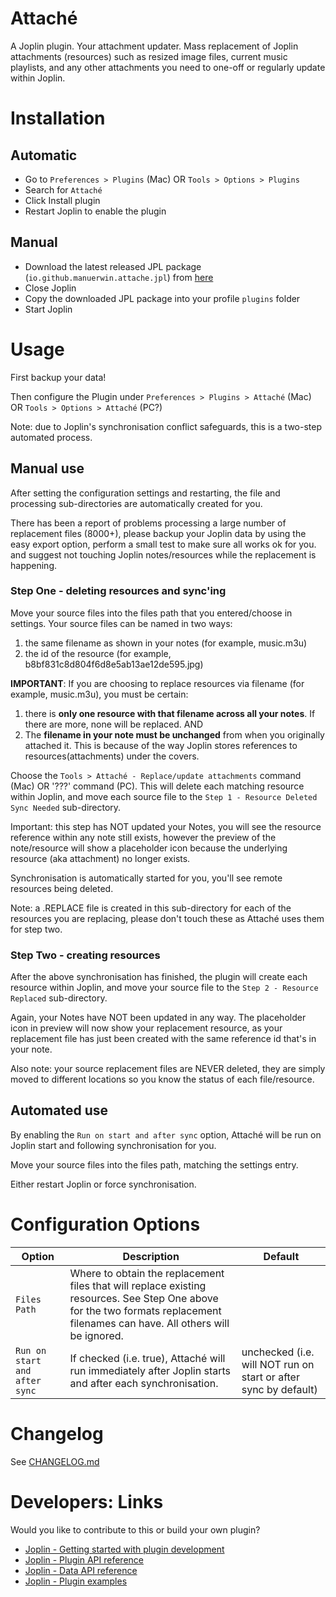 # Attaché
A Joplin plugin. Your attachment updater. Mass replacement of Joplin attachments (resources) such as resized image files, current music playlists, and any other attachments you need to one-off or regularly update within Joplin.

# Installation
## Automatic
- Go to `Preferences > Plugins` (Mac) OR `Tools > Options > Plugins`
- Search for `Attaché`
- Click Install plugin
- Restart Joplin to enable the plugin

## Manual
- Download the latest released JPL package (`io.github.manuerwin.attache.jpl`) from [here](https://github.com/manuerwin/joplin-plugin-attache/releases/latest)
- Close Joplin
- Copy the downloaded JPL package into your profile `plugins` folder
- Start Joplin

# Usage
First backup your data!

Then configure the Plugin under `Preferences > Plugins > Attaché` (Mac) OR `Tools > Options > Attaché` (PC?)

Note: due to Joplin's synchronisation conflict safeguards, this is a two-step automated process.

## Manual use
After setting the configuration settings and restarting, the file and processing sub-directories are automatically created for you.

There has been a report of problems processing a large number of replacement files (8000+), please backup your Joplin data by using the easy export option, perform a small test to make sure all works ok for you. and suggest not touching Joplin notes/resources while the replacement is happening.

### Step One - deleting resources and sync'ing
Move your source files into the files path that you entered/choose in settings. Your source files can be named in two ways:
1) the same filename as shown in your notes (for example, music.m3u)
2) the id of the resource (for example, b8bf831c8d804f6d8e5ab13ae12de595.jpg)

**IMPORTANT**: If you are choosing to replace resources via filename (for example, music.m3u), you must be certain:
1. there is **only one resource with that filename across all your notes**. If there are more, none will be replaced. AND
2. The **filename in your note must be unchanged** from when you originally attached it. This is because of the way Joplin stores references to resources(attachments) under the covers.

Choose the `Tools > Attaché - Replace/update attachments` command (Mac) OR '???' command (PC).
This will delete each matching resource within Joplin, and move each source file to the `Step 1 - Resource Deleted Sync Needed` sub-directory.

Important: this step has NOT updated your Notes, you will see the resource reference within any note still exists, however the preview of the note/resource will show a placeholder icon because the underlying resource (aka attachment) no longer exists.

Synchronisation is automatically started for you, you'll see remote resources being deleted.

Note: a .REPLACE file is created in this sub-directory for each of the resources you are replacing, please don't touch these as Attaché uses them for step two.

### Step Two - creating resources
After the above synchronisation has finished, the plugin will create each resource within Joplin, and move your source file to the `Step 2 - Resource Replaced` sub-directory.

Again, your Notes have NOT been updated in any way. The placeholder icon in preview will now show your replacement resource, as your replacement file has just been created with the same reference id that's in your note.

Also note: your source replacement files are NEVER deleted, they are simply moved to different locations so you know the status of each file/resource.

## Automated use
By enabling the `Run on start and after sync` option, Attaché will be run on Joplin start and following synchronisation for you.

Move your source files into the files path, matching the settings entry.

Either restart Joplin or force synchronisation.

# Configuration Options
| Option          | Description | Default  |
| --------------- | ----------- | -------  |
| `Files Path`    | Where to obtain the replacement files that will replace existing resources. See Step One above for the two formats replacement filenames can have. All others will be ignored. |       |
| `Run on start and after sync`  | If checked (i.e. true), Attaché will run immediately after Joplin starts and after each synchronisation.    | unchecked (i.e. will NOT run on start or after sync by default) |

# Changelog

See [CHANGELOG.md](CHANGELOG.md)

# Developers: Links
Would you like to contribute to this or build your own plugin?

- [Joplin - Getting started with plugin development](https://joplinapp.org/api/get_started/plugins/)
- [Joplin - Plugin API reference](https://joplinapp.org/api/references/plugin_api/classes/joplin.html)
- [Joplin - Data API reference](https://joplinapp.org/api/references/rest_api/)
- [Joplin - Plugin examples](https://github.com/laurent22/joplin/tree/dev/packages/app-cli/tests/support/plugins)
